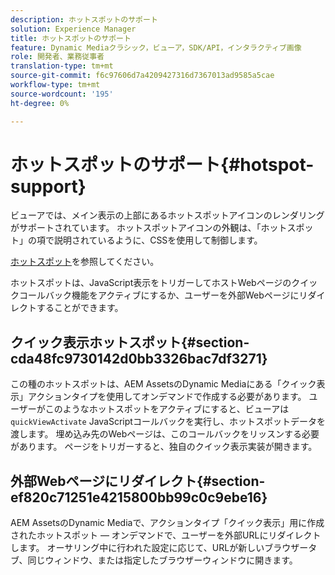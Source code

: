 ```yaml
---
description: ホットスポットのサポート
solution: Experience Manager
title: ホットスポットのサポート
feature: Dynamic Mediaクラシック，ビューア，SDK/API，インタラクティブ画像
role: 開発者、業務従事者
translation-type: tm+mt
source-git-commit: f6c97606d7a4209427316d7367013ad9585a5cae
workflow-type: tm+mt
source-wordcount: '195'
ht-degree: 0%

---
```



# ホットスポットのサポート{#hotspot-support}

ビューアでは、メイン表示の上部にあるホットスポットアイコンのレンダリングがサポートされています。 ホットスポットアイコンの外観は、「ホットスポット」の項で説明されているように、CSSを使用して制御します。

[ホットスポット](../../c-html5-aem-asset-viewers/c-html5-aem-interactive-images/c-html5-aem-interactive-image-customizingviewer/r-html5-aem-int-image-customize-hotspots.md#reference-2ac3cc414ef2467390bf53145f1d8d74)を参照してください。

ホットスポットは、JavaScript表示をトリガーしてホストWebページのクイックコールバック機能をアクティブにするか、ユーザーを外部Webページにリダイレクトすることができます。

## クイック表示ホットスポット{#section-cda48fc9730142d0bb3326bac7df3271}

この種のホットスポットは、AEM AssetsのDynamic Mediaにある「クイック表示」アクションタイプを使用してオンデマンドで作成する必要があります。 ユーザーがこのようなホットスポットをアクティブにすると、ビューアは`quickViewActivate` JavaScriptコールバックを実行し、ホットスポットデータを渡します。 埋め込み先のWebページは、このコールバックをリッスンする必要があります。 ページをトリガーすると、独自のクイック表示実装が開きます。

## 外部Webページにリダイレクト{#section-ef820c71251e4215800bb99c0c9ebe16}

AEM AssetsのDynamic Mediaで、アクションタイプ「クイック表示」用に作成されたホットスポット — オンデマンドで、ユーザーを外部URLにリダイレクトします。 オーサリング中に行われた設定に応じて、URLが新しいブラウザータブ、同じウィンドウ、または指定したブラウザーウィンドウに開きます。
